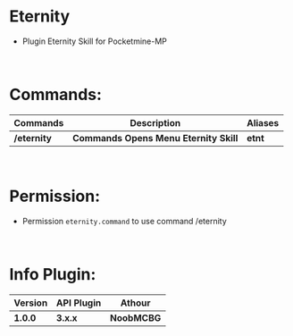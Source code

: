 # Eternity
- Plugin Eternity Skill for Pocketmine-MP
<br>

# Commands:
| **Commands**| **Description** | **Aliases** |
| --- | --- | --- |
| **/eternity** | **Commands Opens Menu Eternity Skill** | **etnt**|
<br>

# Permission:
- Permission `eternity.command` to use command /eternity
<br>

# Info Plugin:
| **Version**| **API Plugin** | **Athour** |
| --- | --- | --- |
| **1.0.0** | **3.x.x** | **NoobMCBG**|
